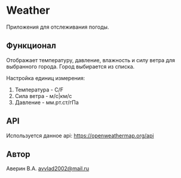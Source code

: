 # Weather

Приложения для отслеживания погоды.

## Функционал
Отображает температуру, давление, влажность и силу ветра для выбранного города. Город выбирается из списка.

Настройка единиц измерения:
1) Температура - C/F
2) Сила ветра - м/c|км/c
3) Давление - мм.рт.ст/гПа

## API

Используется данное api: https://openweathermap.org/api

## Автор
Аверин В.А. avvlad2002@mail.ru

